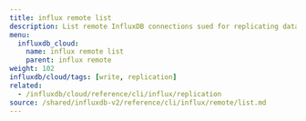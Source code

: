 ```yaml
---
title: influx remote list
description: List remote InfluxDB connections sued for replicating data.
menu:
  influxdb_cloud:
    name: influx remote list
    parent: influx remote
weight: 102
influxdb/cloud/tags: [write, replication]
related:
  - /influxdb/cloud/reference/cli/influx/replication
source: /shared/influxdb-v2/reference/cli/influx/remote/list.md
---
```


<!-- The content of this file is at 
// SOURCE content/shared/influxdb-v2/reference/cli/influx/remote/list.md-->
